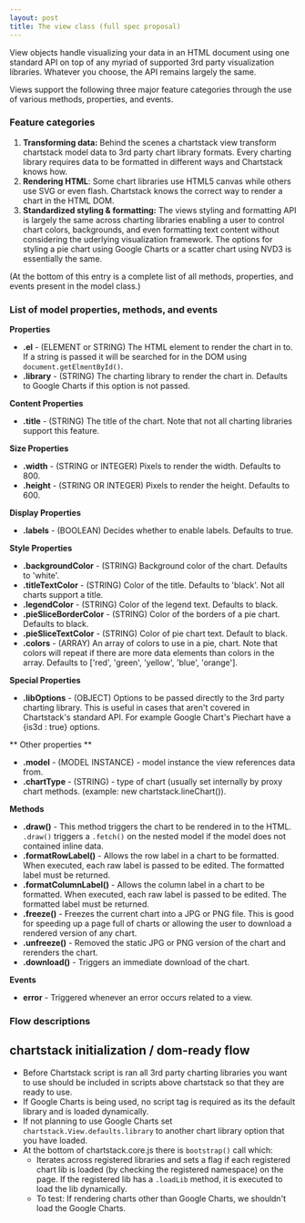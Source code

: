```yaml
---
layout: post
title: The view class (full spec proposal)
---
```


View objects handle visualizing your data in an HTML document using one standard API on top of any myriad of supported 3rd party visualization libraries.  Whatever you choose, the API remains largely the same.

Views support the following three major feature categories through the use of various methods, properties, and events.

### Feature categories
1. **Transforming data:** Behind the scenes a chartstack view transform chartstack model data to 3rd party chart library formats.  Every charting library requires data to be formatted in different ways and Chartstack knows how.
2. **Rendering HTML**: Some chart libraries use HTML5 canvas while others use SVG or even flash.  Chartstack knows the correct way to render a chart in the HTML DOM.
3. **Standardized styling & formatting:** The views styling and formatting API is largely the same across charting libraries enabling a user to control chart colors, backgrounds, and even formatting text content without considering the uderlying visualization framework.  The options for styling a pie chart using Google Charts or a scatter chart using NVD3 is essentially the same.

(At the bottom of this entry is a complete list of all methods, properties, and events present in the model class.)

### List of model properties, methods, and events

**Properties**

- **.el** - (ELEMENT or STRING) The HTML element to render the chart in to.  If a string is passed it will be searched for in the DOM using `document.getElmentById()`.
- **.library** - (STRING) The charting library to render the chart in. Defaults to Google Charts if this option is not passed.

**Content Properties**

- **.title** - (STRING) The title of the chart. Note that not all charting libraries support this feature.

**Size Properties**

- **.width** - (STRING or INTEGER) Pixels to render the width. Defaults to 800.
- **.height** - (STRING OR INTEGER) Pixels to render the height. Defaults to 600.

**Display Properties**
- **.labels** - (BOOLEAN) Decides whether to enable labels. Defaults to true.

**Style Properties**

- **.backgroundColor** - (STRING) Background color of the chart. Defaults to 'white'.
- **.titleTextColor** - (STRING) Color of the title. Defaults to 'black'. Not all charts support a title.
- **.legendColor** - (STRING) Color of the legend text. Defaults to black.
- **.pieSliceBorderColor** - (STRING) Color of the borders of a pie chart. Defaults to black.
- **.pieSliceTextColor** - (STRING) Color of pie chart text. Default to black.
- **.colors** - (ARRAY) An array of colors to use in a pie, chart. Note that colors will repeat if there are more data elements than colors in the array. Defaults to ['red', 'green', 'yellow', 'blue', 'orange'].

**Special Properties**

- **.libOptions** - (OBJECT) Options to be passed directly to the 3rd party charting library. This is useful in cases that aren't covered in Chartstack's standard API. For example Google Chart's Piechart have a {is3d : true} options.

** Other properties **
- **.model** - (MODEL INSTANCE) - model instance the view references data from.
- **.chartType** - (STRING) - type of chart (usually set internally by proxy chart methods. (example: new chartstack.lineChart()).

**Methods**

- **.draw()** - This method triggers the chart to be rendered in to the HTML.  `.draw()` triggers a `.fetch()` on the nested model if the model does not contained inline data.
- **.formatRowLabel()** - Allows the row label in a chart to be formatted.  When executed, each raw label is passed to be edited. The formatted label must be returned.
- **.formatColumnLabel()** - Allows the column label in a chart to be formatted.  When executed, each raw label is passed to be edited. The formatted label must be returned.
- **.freeze()** - Freezes the current chart into a JPG or PNG file. This is good for speeding up a page full of charts or allowing the user to download a rendered version of any chart.
- **.unfreeze()** - Removed the static JPG or PNG version of the chart and rerenders the chart.
- **.download()** - Triggers an immediate download of the chart.

**Events**

- **error** - Triggered whenever an error occurs related to a view.

### Flow descriptions

## chartstack initialization / dom-ready flow

- Before Chartstack script is ran all 3rd party charting libraries you want to use should be included in scripts above chartstack so that they are ready to use.
- If Google Charts is being used, no script tag is required as its the default library and is loaded dynamically.
- If not planning to use Google Charts set `chartstack.View.defaults.library` to another chart library option that you have loaded.
- At the bottom of chartstack.core.js there is `bootstrap()` call which:
  - Iterates across registered libraries and sets a flag if each registered chart lib is loaded (by checking the registered namespace) on the page. If the registered lib has a `.loadLib` method, it is executed to load the lib dynamically.
  - To test: If rendering charts other than Google Charts, we shouldn't load the Google Charts.
